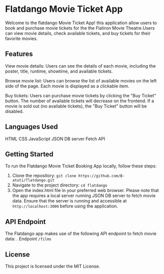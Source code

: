 # Flatdango Movie Ticket App

Welcome to the flatdango Movie Ticket App! this application allow users to book and purchase movie tickets for the the Flatiron Movie Theatre.Users can view movie details, check available tickets, and buy tickets for their favorite movies.

## Features

View movie details: Users can see the details of each movie, including the poster, title, runtime, showtime, and available tickets.

Browse movie list: Users can browse the list of available movies on the left side of the page. Each movie is displayed as a clickable item.

Buy tickets: Users can purchase movie tickets by clicking the "Buy Ticket" button. The number of available tickets will decrease on the frontend. If a movie is sold out (no available tickets), the "Buy Ticket" button will be disabled.

## Languages Used
HTML
CSS
JavaScript
JSON DB server
Fetch API

## Getting Started
To run the Flatdango Movie Ticket Booking App locally, follow these steps:

1. Clone the repository: `git clone https://github.com/B-atuti/flatdango.git`
2. Navigate to the project directory: `cd flatdango`
3. Open the index.html file in your preferred web browser.
Please note that the app requires a local server running JSON DB server to fetch movie data. Ensure that the server is running and accessible at `http://localhost:3000` before using the application.


## API Endpoint
The Flatdango app makes use of the following API endpoint to fetch movie data:
  . Endpoint `/films`

## License
This project is licensed under the MIT License.

